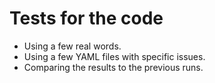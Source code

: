 # Tests for the code

* Using a few real words.
* Using a few YAML files with specific issues.
* Comparing the results to the previous runs.


